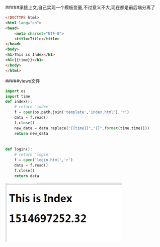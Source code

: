 #####承接上文,自己实现一个模板变量,不过意义不大,现在都是前后端分离了
```html
<!DOCTYPE html>
<html lang="en">
<head>
    <meta charset="UTF-8">
    <title>Title</title>
</head>
<body>
<h1>This is Index</h1>
<h1>{{time}}</h1>
</body>
</html>
```
#####views文件
```python
import os
import time
def index():
	# return 'index'
	f = open(os.path.join('template','index.html'),'r')
	data = f.read()
	f.close()
	new_data = data.replace("{{time}}","{}".format(time.time()))
	return new_data


def login():
	# return 'login'
	f = open('login.html','r')
	data = f.read()
	f.close()
	return data
```
![](/assets/20171231132005.png)